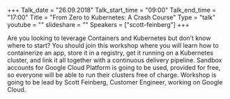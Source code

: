 +++
Talk_date = "26.09.2018"
Talk_start_time = "09:00"
Talk_end_time = "17:00"
Title = "From Zero to Kubernetes: A Crash Course"
Type = "talk"
youtube = ""
slideshare = ""
Speakers = ["scott-feinberg"]
+++

<p>Are you looking to leverage Containers and Kubernetes but don’t know where to start? You should join this workshop where you will learn how to containerize an app, store it in a registry, get it running on a Kubernetes cluster, and link it all together with a continuous delivery pipeline. Sandbox accounts for Google Cloud Platform is going to be used, provided for free, so everyone will be able to run their clusters free of charge. Workshop is going to be lead by Scott Feinberg, Customer Engineer, working on Google Cloud.</p>